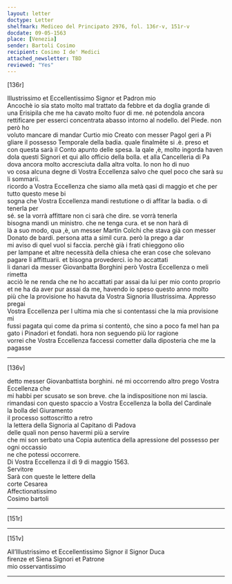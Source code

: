 ```yaml
---
layout: letter
doctype: Letter
shelfmark: Mediceo del Principato 2976, fol. 136r-v, 151r-v
docdate: 09-05-1563
place: [Venezia]
sender: Bartoli Cosimo
recipient: Cosimo I de' Medici
attached_newsletter: TBD
reviewed: "Yes"
---
```


[136r]  
  
  
Illustrissimo et Eccellentissimo Signor et Padron mio  
Ancochè io sia stato molto mal trattato da febbre et da doglia grande di  
una Erisipila che me ha cavato molto fuor di me. né potendola ancora  
rettificare per esserci concentrata abasso intorno al nodello. del Piede. non però ho  
voluto mancare di mandar Curtio mio Creato con messer Pagol geri a Pi  
gliare il possesso Temporale della badia. quale finalmēte si .è. preso et  
con questa sarà il Conto apunto delle spesa. la qale ,è, molto ingorda haven  
dola questi Signori et qui allo officio della bolla. et alla Cancelleria di Pa  
dova ancora molto accresciuta dalla altra volta. Io non ho di nuo  
vo cosa alcuna degne di Vostra Eccellenza salvo che quel poco che sarà su li sommarii.  
ricordo a Vostra Eccellenza che siamo alla metà qasi di maggio et che per tutto questo mese bi  
sogna che Vostra Eccellenza mandi restutione o di affitar la badia. o di tenerla per  
sé. se la vorrà affittare non ci sarà che dire. se vorrà tenerla  
bisogna mandi un ministro. che ne tenga cura. et se non harà di  
là a suo modo, qua ,è, un messer Martin Colchi che stava già con messer  
Donato de bardi. persona atta a simil cura. però la prego a dar  
mi aviso di quel vuol si faccia. perchè già i frati chieggono olio  
per lampane et altre necessità della chiesa che eran cose che solevano  
pagare li affittuarii. et bisogna provederci. io ho accattati  
li danari da messer Giovanbatta Borghini però Vostra Eccellenza o meli rimetta  
acciò le ne renda che ne ho accattati par assai da lui per mio conto proprio  
et ne ha da aver pur assai da me, havendo io speso questo anno molto  
più che la provisione ho havuta da Vostra Signoria Illustrissima. Appresso pregai  
Vostra Eccellenza per l ultima mia che si contentassi che la mia provisione mi  
fussi pagata qui come da prima si contentò, che sino a poco fa mel han pa  
gato i Pinadori et fondati. hora non seguendo più lor ragione  
vorrei che Vostra Eccellenza faccessi cometter dalla diposteria che me la pagasse   
  
---  

[136v]  
  
  
detto messer Giovanbattista borghini. né mi occorrendo altro prego Vostra Eccellenza che  
mi habbi per scusato se son breve. che la indispositione non mi lascia.  
rimandasi con questo spaccio a Vostra Eccellenza la bolla del Cardinale  
la bolla del Giuramento  
il processo sottoscritto a retro  
la lettera della Signoria al Capitano di Padova  
delle quali non penso havermi più a servire  
che mi son serbato una Copia autentica della apressione del possesso per ogni occassio  
ne che potessi occorrere.  
Di Vostra Eccellenza il dì 9 di maggio 1563.  
Servitore  
Sarà con queste le lettere della  
corte Cesarea  
Affectionatissimo  
Cosimo bartoli  
  
---  

[151r]  
  
  
  
---  

[151v]  
  
  
All’Illustrissimo et Eccellentissimo Signor il Signor Duca  
firenze et Siena Signori et Patrone  
mio osservantissimo  
  
---  

